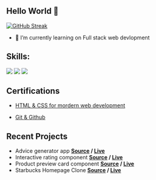 ## Hello World 👋

[![GitHub Streak](https://github-readme-streak-stats.herokuapp.com?user=adityakadali&theme=onedark_duo&date_format=M%20j%5B%2C%20Y%5D)](https://git.io/streak-stats)

- 🔭 I’m currently learning on Full stack web devlopment

## Skills:

![](https://img.shields.io/badge/HTML5-E34F26?style=for-the-badge&logo=html5&logoColor=white)
![](https://img.shields.io/badge/CSS3-1572B6?style=for-the-badge&logo=css3&logoColor=white)
![](https://img.shields.io/badge/JavaScript-323330?style=for-the-badge&logo=javascript&logoColor=F7DF1E)

## Certifications

- [HTML & CSS for mordern web development](https://courses.learncodeonline.in/learn/certificate/299832-98072)

- [Git & Github](https://courses.learncodeonline.in/learn/certificate/299832-24027)

## Recent Projects

- Advice generator app **[Source](https://github.com/Adityakadali/Advice-generator-app) / [Live](https://adityakadali.github.io/Advice-generator-app/)**
- Interactive rating component **[Source](https://github.com/Adityakadali/Interactive-rating-component) / [Live](https://adityakadali.github.io/Interactive-rating-component/)**
- Product preview card component **[Source](https://github.com/Adityakadali/Product-preview-card-component) / [Live](https://adityakadali.github.io/Product-preview-card-component/)**
- Starbucks Homepage Clone **[Source](https://github.com/Adityakadali/starbucks-clone) / [Live](https://adityakadali.github.io/starbucks-clone/)**
